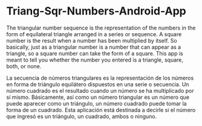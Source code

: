 # Triang-Sqr-Numbers-Android-App
The triangular number sequence is the representation of the numbers in the form of equilateral triangle arranged in a series or sequence.
A square number is the result when a number has been multiplied by itself.
So basically, just as a triangular number is a number that can appear as a triangle, so a square number can take the form of a square.
This app is meant to tell you whether the number you entered is a triangle, square, both, or none.

La secuencia de números triangulares es la representación de los números en forma de triángulo equilátero dispuestos en una serie o secuencia.
Un número cuadrado es el resultado cuando un número se ha multiplicado por sí mismo.
Básicamente, así como un número triangular es un número que puede aparecer como un triángulo, un número cuadrado puede tomar la forma de un cuadrado.
Esta aplicación está destinada a decirle si el número que ingresó es un triángulo, un cuadrado, ambos o ninguno.
